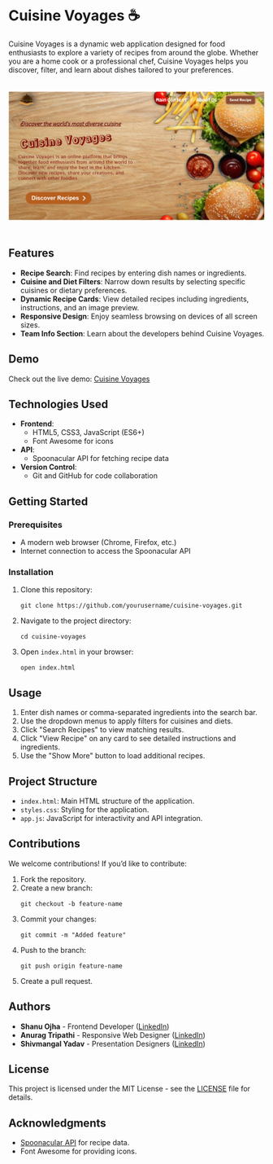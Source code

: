<h1>Cuisine Voyages ☕️</h1>

<p>Cuisine Voyages is a dynamic web application designed for food enthusiasts to explore a variety of recipes from around the globe. Whether you are a home cook or a professional chef, Cuisine Voyages helps you discover, filter, and learn about dishes tailored to your preferences.</p>
<img src="Image/Screenshot 2024-12-30 191604.png" alt="Cuisine Voyages Preview" style="max-width: 100%; height: auto; margin: 20px 0;">
<h2>Features</h2>
<ul>
    <li><strong>Recipe Search</strong>: Find recipes by entering dish names or ingredients.</li>
    <li><strong>Cuisine and Diet Filters</strong>: Narrow down results by selecting specific cuisines or dietary preferences.</li>
    <li><strong>Dynamic Recipe Cards</strong>: View detailed recipes including ingredients, instructions, and an image preview.</li>
    <li><strong>Responsive Design</strong>: Enjoy seamless browsing on devices of all screen sizes.</li>
    <li><strong>Team Info Section</strong>: Learn about the developers behind Cuisine Voyages.</li>
</ul>

<h2>Demo</h2>
<p>Check out the live demo: <a href="https://recipe-book-phi-sandy.vercel.app/">Cuisine Voyages</a></p>

<h2>Technologies Used</h2>
<ul>
    <li><strong>Frontend</strong>:
        <ul>
            <li>HTML5, CSS3, JavaScript (ES6+)</li>
            <li>Font Awesome for icons</li>
        </ul>
    </li>
    <li><strong>API</strong>:
        <ul>
            <li>Spoonacular API for fetching recipe data</li>
        </ul>
    </li>
    <li><strong>Version Control</strong>:
        <ul>
            <li>Git and GitHub for code collaboration</li>
        </ul>
    </li>
</ul>

<h2>Getting Started</h2>

<h3>Prerequisites</h3>
<ul>
    <li>A modern web browser (Chrome, Firefox, etc.)</li>
    <li>Internet connection to access the Spoonacular API</li>
</ul>

<h3>Installation</h3>
<ol>
    <li>Clone this repository:
        <pre><code>git clone https://github.com/yourusername/cuisine-voyages.git</code></pre>
    </li>
    <li>Navigate to the project directory:
        <pre><code>cd cuisine-voyages</code></pre>
    </li>
    <li>Open <code>index.html</code> in your browser:
        <pre><code>open index.html</code></pre>
    </li>
</ol>

<h2>Usage</h2>
<ol>
    <li>Enter dish names or comma-separated ingredients into the search bar.</li>
    <li>Use the dropdown menus to apply filters for cuisines and diets.</li>
    <li>Click "Search Recipes" to view matching results.</li>
    <li>Click "View Recipe" on any card to see detailed instructions and ingredients.</li>
    <li>Use the "Show More" button to load additional recipes.</li>
</ol>

<h2>Project Structure</h2>
<ul>
    <li><code>index.html</code>: Main HTML structure of the application.</li>
    <li><code>styles.css</code>: Styling for the application.</li>
    <li><code>app.js</code>: JavaScript for interactivity and API integration.</li>
</ul>

<h2>Contributions</h2>
<p>We welcome contributions! If you’d like to contribute:</p>
<ol>
    <li>Fork the repository.</li>
    <li>Create a new branch:
        <pre><code>git checkout -b feature-name</code></pre>
    </li>
    <li>Commit your changes:
        <pre><code>git commit -m "Added feature"</code></pre>
    </li>
    <li>Push to the branch:
        <pre><code>git push origin feature-name</code></pre>
    </li>
    <li>Create a pull request.</li>
</ol>

<h2>Authors</h2>
<ul>
    <li><strong>Shanu Ojha</strong> - Frontend Developer (<a href="https://www.linkedin.com/in/shanu-ojha-0a5573297">LinkedIn</a>)</li>
    <li><strong>Anurag Tripathi</strong> - Responsive Web Designer (<a href="https://www.linkedin.com/in/anurag-tripathi-1651a7327">LinkedIn</a>)</li>
    <li><strong>Shivmangal Yadav</strong> - Presentation Designers (<a href="https://www.linkedin.com/in/shiv-mangal-yadav-28bb82331">LinkedIn</a>)</li>
</ul>

<h2>License</h2>
<p>This project is licensed under the MIT License - see the <a href="LICENSE">LICENSE</a> file for details.</p>

<h2>Acknowledgments</h2>
<ul>
    <li><a href="https://spoonacular.com/">Spoonacular API</a> for recipe data.</li>
    <li>Font Awesome for providing icons.</li>
</ul>
